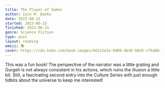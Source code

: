 ```yaml
---
title: The Player of Games
author: Iain M. Banks
date: 2023-06-21
started: 2023-06-15
finished: 2023-06-21
genre: Science Fiction
type: post
layout: reading
emoji: 📚
cover: https://cdn.kobo.com/book-images/b62c5e3a-8d00-4b36-b029-cf8a0b44f188/353/569/90/False/the-player-of-games-1.jpg
---
```


This was a fun book! The perspective of the narrator was a little grating and Gurgeh is not always consistent in his actions, which ruins the illusion a little bit. Still, a fascinating second entry into the Culture Series with just enough tidbits about the universe to keep me interested!

